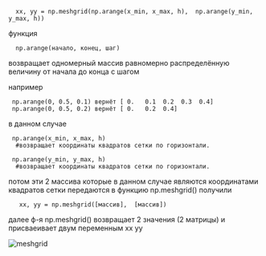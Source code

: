       xx, yy = np.meshgrid(np.arange(x_min, x_max, h),  np.arange(y_min, y_max, h))

  функция
  
      np.arange(начало, конец, шаг) 
 возвращает одномерный массив равномерно распределённую величину от начала до конца с шагом
  
  например 
     
     np.arange(0, 0.5, 0.1) вернёт [ 0.   0.1  0.2  0.3  0.4]
     np.arange(0, 0.5, 0.2) вернёт [ 0.   0.2  0.4] 
     
  в данном случае 
  
     np.arange(x_min, x_max, h)
      #возвращает координаты квадратов сетки по горизонтали.
  
     np.arange(y_min, y_max, h)
      #возвращает координаты квадратов сетки по горизонтали.
     
  потом эти 2 массива которые в данном случае являются координатами квадратов сетки передаются в функцию  np.meshgrid()
  получили
  
       xx, yy = np.meshgrid([массив],  [массив])
       
  далее ф-я np.meshgrid() возвращает 2 значения (2 матрицы) и присваеивает двум переменным xx yy
  
  ![meshgrid](https://user-images.githubusercontent.com/33224690/32692907-8928ef6a-c6d5-11e7-96a0-e72e952ce069.png)
  

